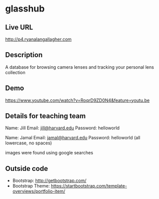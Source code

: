 # glasshub

## Live URL
<http://p4.ryanalangallagher.com>

## Description
A database for browsing camera lenses and tracking your personal lens collection

## Demo
<https://www.youtube.com/watch?v=RoqrD9ZD0N4&feature=youtu.be>

## Details for teaching team
Name: Jill
Email: jill@harvard.edu
Password: helloworld

Name: Jamal
Email: jamal@harvard.edu
Password: helloworld (all lowercase, no spaces)

images were found using google searches

## Outside code
* Bootstrap: http://getbootstrap.com/
* Bootstrap Theme: https://startbootstrap.com/template-overviews/portfolio-item/
